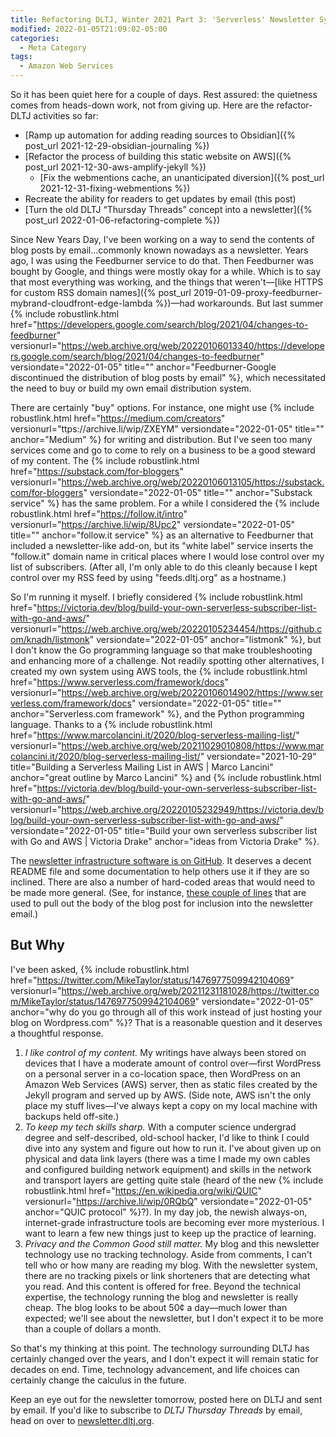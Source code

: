 ```yaml
---
title: Refactoring DLTJ, Winter 2021 Part 3: 'Serverless' Newsletter System
modified: 2022-01-05T21:09:02-05:00
categories:
  - Meta Category
tags:
  - Amazon Web Services
---
```

So it has been quiet here for a couple of days.
Rest assured: the quietness comes from heads-down work, not from giving up.
Here are the refactor-DLTJ activities so far:

* [Ramp up automation for adding reading sources to Obsidian]({% post_url 2021-12-29-obsidian-journaling %})
* [Refactor the process of building this static website on AWS]({% post_url  2021-12-30-aws-amplify-jekyll %})
	* [Fix the webmentions cache, an unanticipated diversion]({% post_url 2021-12-31-fixing-webmentions %})
* Recreate the ability for readers to get updates by email (this post)
* [Turn the old DLTJ “Thursday Threads” concept into a newsletter]({% post_url 2022-01-06-refactoring-complete %})

Since New Years Day, I've been working on a way to send the contents of blog posts by email...commonly known nowadays as a newsletter. 
Years ago, I was using the Feedburner service to do that. 
Then Feedburner was bought by Google, and things were mostly okay for a while. 
Which is to say that most everything was working, and the things that weren't—[like HTTPS for custom RSS domain names]({% post_url 2019-01-09-proxy-feedburner-mybrand-cloudfront-edge-lambda %})—had workarounds. 
But last summer {% include robustlink.html href="https://developers.google.com/search/blog/2021/04/changes-to-feedburner" versionurl="https://web.archive.org/web/20220106013340/https://developers.google.com/search/blog/2021/04/changes-to-feedburner" versiondate="2022-01-05" title="" anchor="Feedburner-Google discontinued the distribution of blog posts by email" %}, which necessitated the need to buy or build my own email distribution system.

There are certainly "buy" options.
For instance, one might use {% include robustlink.html href="https://medium.com/creators" versionurl="ttps://archive.li/wip/ZXEYM" versiondate="2022-01-05" title="" anchor="Medium" %} for writing and distribution. 
But I've seen too many services come and go to come to rely on a business to be a good steward of my content. 
The {% include robustlink.html href="https://substack.com/for-bloggers" versionurl="https://web.archive.org/web/20220106013105/https://substack.com/for-bloggers" versiondate="2022-01-05" title="" anchor="Substack service" %}  has the same problem.
For a while I considered the {% include robustlink.html href="https://follow.it/intro" versionurl="https://archive.li/wip/8Upc2" versiondate="2022-01-05" title="" anchor="follow.it service" %}  as an alternative to Feedburner that included a newsletter-like add-on, but its "white label" service inserts the "follow.it" domain name in critical places where I would lose control over my list of subscribers.
(After all, I'm only able to do this cleanly because I kept control over my RSS feed by using "feeds.dltj.org" as a hostname.)

So I'm running it myself. 
I briefly considered {% include robustlink.html href="https://victoria.dev/blog/build-your-own-serverless-subscriber-list-with-go-and-aws/" versionurl="https://web.archive.org/web/20220105234454/https://github.com/knadh/listmonk" versiondate="2022-01-05"  anchor="listmonk" %}, but I don't know the Go programming language so that make troubleshooting and enhancing more of a challenge. 
Not readily spotting other alternatives, I created my own system using AWS tools, the {% include robustlink.html href="https://www.serverless.com/framework/docs" versionurl="https://web.archive.org/web/20220106014902/https://www.serverless.com/framework/docs" versiondate="2022-01-05" title="" anchor="Serverless.com framework" %}, and the Python programming language.
Thanks to a {% include robustlink.html href="https://www.marcolancini.it/2020/blog-serverless-mailing-list/" versionurl="https://web.archive.org/web/20211029010808/https://www.marcolancini.it/2020/blog-serverless-mailing-list/" versiondate="2021-10-29" title="Building a Serverless Mailing List in AWS | Marco Lancini" anchor="great outline by Marco Lancini" %} and {% include robustlink.html href="https://victoria.dev/blog/build-your-own-serverless-subscriber-list-with-go-and-aws/" versionurl="https://web.archive.org/20220105232949/https://victoria.dev/blog/build-your-own-serverless-subscriber-list-with-go-and-aws/" versiondate="2022-01-05" title="Build your own serverless subscriber list with Go and AWS | Victoria Drake" anchor="ideas from Victoria Drake" %}.

The [newsletter infrastructure software is on GitHub](https://github.com/dltj/serverless-mailing-list). 
It deserves a decent README file and some documentation to help others use it if they are so inclined. 
There are also a number of hard-coded areas that would need to be made more general. 
(See, for instance, [these couple of lines](https://github.com/dltj/serverless-mailing-list/blob/main/create_issue.py#L92-L94) that are used to pull out the body of the blog post for inclusion into the newsletter email.)

## But Why

I've been asked, {% include robustlink.html href="https://twitter.com/MikeTaylor/status/1476977509942104069" versionurl="https://web.archive.org/web/20211231181028/https://twitter.com/MikeTaylor/status/1476977509942104069" versiondate="2022-01-05" anchor="why do you go through all of this work instead of just hosting your blog on Wordpress.com" %}?
That is a reasonable question and it deserves a thoughtful response.

1. *I like control of my content.* My writings have always been stored on devices that I have a moderate amount of control over—first WordPress on a personal server in a co-location space, then WordPress on an Amazon Web Services (AWS) server, then as static files created by the Jekyll program and served up by AWS. (Side note, AWS isn't the only place my stuff lives—I've always kept a copy on my local machine with backups held off-site.)
1. *To keep my tech skills sharp.*  With a computer science undergrad degree and self-described, old-school hacker, I'd like to think I could dive into any system and figure out how to run it.  I've about given up on physical and data link layers (there was a time I made my own cables and configured building network equipment) and skills in the network and transport layers are getting quite stale (heard of the new {% include robustlink.html href="https://en.wikipedia.org/wiki/QUIC" versionurl="https://archive.li/wip/0RQbQ" versiondate="2022-01-05" anchor="QUIC protocol" %}?).  In my day job, the newish always-on, internet-grade infrastructure tools are becoming ever more mysterious.  I want to learn a few new things just to keep up the practice of learning.
1. *Privacy and the Common Good still matter.*  My blog and this newsletter technology use no tracking technology.  Aside from comments, I can't tell who or how many are reading my blog.  With the newsletter system, there are no tracking pixels or link shorteners that are detecting what you read.  And this content is offered for free.  Beyond the technical expertise, the technology running the blog and newsletter is really cheap.  The blog looks to be about 50¢ a day—much lower than expected; we'll see about the newsletter, but I don't expect it to be more than a couple of dollars a month.

So that's my thinking at this point. 
The technology surrounding DLTJ has certainly changed over the years, and I don't expect it will remain static for decades on end. 
Time, technology advancement, and life choices can certainly change the calculus in the future.

Keep an eye out for the newsletter tomorrow, posted here on DLTJ and sent by email. 
If you'd like to subscribe to _DLTJ Thursday Threads_ by email, head on over to [newsletter.dltj.org](https://newsletter.dltj.org/).